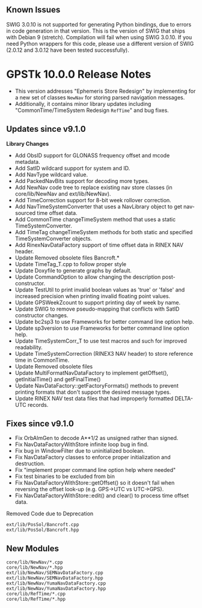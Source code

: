 Known Issues
------------

SWIG 3.0.10 is not supported for generating Python bindings, due to
errors in code generation in that version.  This is the version of
SWIG that ships with Debian 9 (stretch).  Compilation will fail when
using SWIG 3.0.10.  If you need Python wrappers for this code, please
use a different version of SWIG (2.0.12 and 3.0.12 have been tested
successfully).

GPSTk 10.0.0 Release Notes
========================

 * This version addresses "Ephemeris Store Redesign" by implementing for a new set of classes `NewNav` for storing parsed navigation messages.
 * Additionally, it contains minor library updates including "CommonTime/TimeSystem Redesign `RefTime`" and bug fixes.

Updates since v9.1.0
---------------------

**Library Changes**
  * Add ObsID support for GLONASS frequency offset and mcode metadata.
  * Add SatID wildcard support for system and ID.
  * Add NavType wildcard value.
  * Add PackedNavBits support for decoding more types.
  * Add NewNav code tree to replace existing nav store classes (in core/lib/NewNav and ext/lib/NewNav).
  * Add TimeCorrection support for 8-bit week rollover correction.
  * Add NavTimeSystemConverter that uses a NavLibrary object to get nav-sourced time offset data.
  * Add CommonTime changeTimeSystem method that uses a static TimeSystemConverter.
  * Add TimeTag changeTimeSystem methods for both static and specified TimeSystemConverter objects.
  * Add RinexNavDataFactory support of time offset data in RINEX NAV header.
  * Update Removed obsolete files Bancroft.*
  * Update TimeTag_T.cpp to follow proper style
  * Update Doxyfile to generate graphs by default.
  * Update CommandOption to allow changing the description post-constructor.
  * Update TestUtil to print invalid boolean values as 'true' or 'false' and increased precision when printing invalid floating point values.
  * Update GPSWeekZcount to support printing day of week by name.
  * Update SWIG to remove pseudo-mapping that conflicts with SatID constructor changes.
  * Update bc2sp3 to use Frameworks for better command line option help.
  * Update sp3version to use Frameworks for better command line option help.
  * Update TimeSystemCorr_T to use test macros and such for improved readability.
  * Update TimeSystemCorrection (RINEX3 NAV header) to store reference time in CommonTime.
  * Update Removed obsolete files
  * Update MultiFormatNavDataFactory to implement getOffset(), getInitialTime() and getFinalTime()
  * Update NavDataFactory::getFactoryFormats() methods to prevent printing formats that don't support the desired message types.
  * Update RINEX NAV test data files that had improperly formatted DELTA-UTC records.

Fixes since v9.1.0
--------------------
  * Fix OrbAlmGen to decode A**1/2 as unsigned rather than signed.
  * Fix NavDataFactoryWithStore infinite loop bug in find.
  * Fix bug in WindowFilter due to uninitialized boolean.
  * Fix NavDataFactory classes to enforce proper initialization and destruction.
  * Fix "implement proper command line option help where needed"
  * Fix test binaries to be excluded from bin
  * Fix NavDataFactoryWithStore::getOffset() so it doesn't fail when reversing the offset look-up (e.g. GPS->UTC vs UTC->GPS).
  * Fix NavDataFactoryWithStore::edit() and clear() to process time offset data.
  
Removed Code due to Deprecation
```
ext/lib/PosSol/Bancroft.cpp
ext/lib/PosSol/Bancroft.hpp
```

New Modules
-------------------------------
```
core/lib/NewNav/*.cpp
core/lib/NewNav/*.hpp
ext/lib/NewNav/SEMNavDataFactory.cpp
ext/lib/NewNav/SEMNavDataFactory.hpp
ext/lib/NewNav/YumaNavDataFactory.cpp
ext/lib/NewNav/YumaNavDataFactory.hpp
core/lib/RefTime/*.cpp
core/lib/RefTime/*.hpp
```
